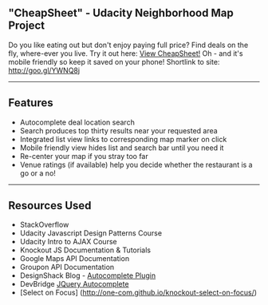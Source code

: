 "CheapSheet" - Udacity Neighborhood Map Project
--------

Do you like eating out but don't enjoy paying full price?  Find deals on the fly, where-ever you live. Try it out here: [View CheapSheet!](http://sheryllun.github.io/Project5-NeighborhoodMap) Oh - and it's mobile friendly so keep it saved on your phone!  Shortlink to site: http://goo.gl/YWNQ8j

***

Features
-------

* Autocomplete deal location search
* Search produces top thirty results near your requested area
* Integrated list view links to corresponding map marker on click
* Mobile friendly view hides list and search bar until you need it
* Re-center your map if you stray too far
* Venue ratings (if available) help you decide whether the restaurant is a go or a no!

***

Resources Used
-----

* StackOverflow
* Udacity Javascript Design Patterns Course
* Udacity Intro to AJAX Course
* Knockout JS Documentation & Tutorials
* Google Maps API Documentation
* Groupon API Documentation
* DesignShack Blog - [Autocomplete Plugin](http://designshack.net/articles/javascript/create-a-simple-autocomplete-with-html5-jquery/)
* DevBridge [JQuery Autocomplete](https://github.com/devbridge/jQuery-Autocomplete)
* [Select on Focus] (http://one-com.github.io/knockout-select-on-focus/)
